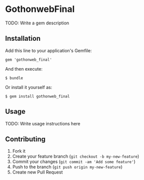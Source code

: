 # GothonwebFinal

TODO: Write a gem description

## Installation

Add this line to your application's Gemfile:

    gem 'gothonweb_final'

And then execute:

    $ bundle

Or install it yourself as:

    $ gem install gothonweb_final

## Usage

TODO: Write usage instructions here

## Contributing

1. Fork it
2. Create your feature branch (`git checkout -b my-new-feature`)
3. Commit your changes (`git commit -am 'Add some feature'`)
4. Push to the branch (`git push origin my-new-feature`)
5. Create new Pull Request
